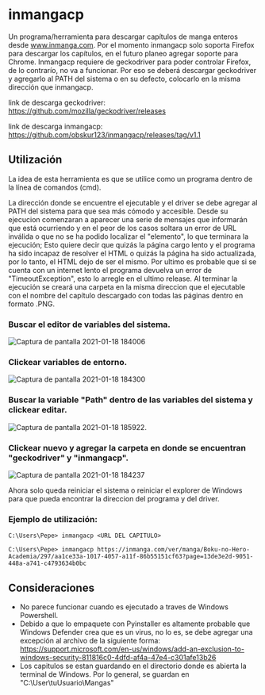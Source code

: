# inmangacp



Un programa/herramienta para descargar capítulos de manga enteros desde www.inmanga.com.
Por el momento inmangacp solo soporta Firefox para descargar los capítulos, en el futuro planeo agregar soporte para Chrome.
Inmangacp requiere de geckodriver para poder controlar Firefox, de lo contrarío, no va a funcionar. Por eso se deberá descargar geckodriver y agregarlo al PATH del sistema
o en su defecto, colocarlo en la misma dirección que inmangacp.

link de descarga geckodriver: https://github.com/mozilla/geckodriver/releases

link de descarga inmangacp: https://github.com/obskur123/inmangacp/releases/tag/v1.1

## Utilización

La idea de esta herramienta es que se utilice como un programa dentro de la línea de comandos (cmd). 

La dirección donde se encuentre el ejecutable y el driver se debe agregar al PATH del sistema para que sea más cómodo y accesible.
Desde su ejecucion comenzaran a aparecer una serie de mensajes que informarán que está ocurriendo y en el peor de los casos soltara un error de URL inválida o que no se ha podido localizar el "elemento", lo que terminara la ejecución; Esto quiere decir que quizás la página cargo lento y el programa ha sido incapaz de resolver el HTML o quizás la página ha sido actualizada, por lo tanto, el HTML dejo de ser el mismo. Por ultimo es probable que si se cuenta con un internet lento el programa devuelva un error de "TimeoutException", esto lo arregle en el ultimo release.
Al terminar la ejecución se creará una carpeta en la misma direccion que el ejecutable con el nombre del capítulo descargado con todas las páginas dentro en formato .PNG.

### Buscar el editor de variables del sistema. 

![Captura de pantalla 2021-01-18 184006](https://user-images.githubusercontent.com/65251657/104965276-2470df00-59bd-11eb-8a12-c403d79b15ce.png)

### Clickear variables de entorno.

![Captura de pantalla 2021-01-18 184300](https://user-images.githubusercontent.com/65251657/104965280-25a20c00-59bd-11eb-9ed8-3bf650eac190.png)

### Buscar la variable "Path" dentro de las variables del sistema y clickear editar.

![Captura de pantalla 2021-01-18 185922](https://user-images.githubusercontent.com/65251657/104966366-787cc300-59bf-11eb-96f1-dc47f45de1cf.png).

### Clickear nuevo y agregar la carpeta en donde se encuentran "geckodriver" y "inmangacp".

![Captura de pantalla 2021-01-18 184237](https://user-images.githubusercontent.com/65251657/104965274-233fb200-59bd-11eb-9768-620dcaa8137c.png)

Ahora solo queda reiniciar el sistema o reiniciar el explorer de Windows para que pueda encontrar la direccion del programa y del driver.

### Ejemplo de utilización: 

```
C:\Users\Pepe> inmangacp <URL DEL CAPITULO>

C:\Users\Pepe> inmangacp https://inmanga.com/ver/manga/Boku-no-Hero-Academia/297/aa1ce33a-1017-4057-a11f-86b55151cf63?page=13de3e2d-9051-448a-a741-c4793634b0bc

```

## Consideraciones

- No parece funcionar cuando es ejecutado a traves de Windows Powershell.
- Debido a que lo empaquete con Pyinstaller es altamente probable que Windows Defender crea que es un virus, no lo es, se debe agregar una excepción al archivo de la siguiente forma: https://support.microsoft.com/en-us/windows/add-an-exclusion-to-windows-security-811816c0-4dfd-af4a-47e4-c301afe13b26
- Los capitulos se estan guardando en el directorio donde es abierta la terminal de Windows. Por lo general, se guardan en "C:\User\tuUsuario\Mangas"



